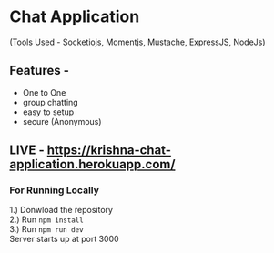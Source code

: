 # Chat Application
(Tools Used - Socketiojs, Momentjs, Mustache, ExpressJS, NodeJs)

## Features -
* One to One
* group chatting
* easy to setup
* secure (Anonymous)

## LIVE -  https://krishna-chat-application.herokuapp.com/

### For Running Locally

1.) Donwload the repository <br/>
2.) Run `npm install` <br/>
3.) Run `npm run dev` <br/>
 Server starts up at port 3000

